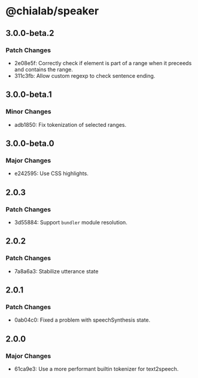 # @chialab/speaker

## 3.0.0-beta.2

### Patch Changes

-   2e08e5f: Correctly check if element is part of a range when it preceeds and contains the range.
-   311c3fb: Allow custom regexp to check sentence ending.

## 3.0.0-beta.1

### Minor Changes

-   adb1850: Fix tokenization of selected ranges.

## 3.0.0-beta.0

### Major Changes

-   e242595: Use CSS highlights.

## 2.0.3

### Patch Changes

-   3d55884: Support `bundler` module resolution.

## 2.0.2

### Patch Changes

-   7a8a6a3: Stabilize utterance state

## 2.0.1

### Patch Changes

-   0ab04c0: Fixed a problem with speechSynthesis state.

## 2.0.0

### Major Changes

-   61ca9e3: Use a more performant builtin tokenizer for text2speech.
